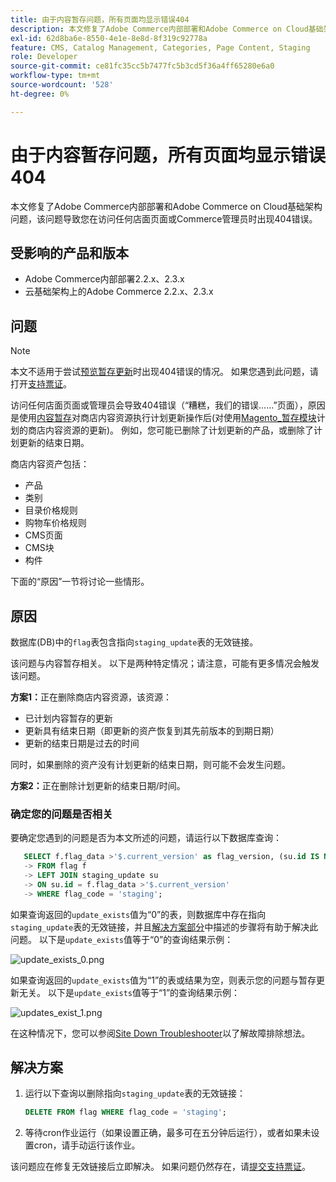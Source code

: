 ```yaml
---
title: 由于内容暂存问题，所有页面均显示错误404
description: 本文修复了Adobe Commerce内部部署和Adobe Commerce on Cloud基础架构问题，该问题导致您在访问任何店面页面或Commerce管理员时出现404错误。
exl-id: 62d8ba6e-8550-4e1e-8e8d-8f319c92778a
feature: CMS, Catalog Management, Categories, Page Content, Staging
role: Developer
source-git-commit: ce81fc35cc5b7477fc5b3cd5f36a4ff65280e6a0
workflow-type: tm+mt
source-wordcount: '528'
ht-degree: 0%

---
```


# 由于内容暂存问题，所有页面均显示错误404

本文修复了Adobe Commerce内部部署和Adobe Commerce on Cloud基础架构问题，该问题导致您在访问任何店面页面或Commerce管理员时出现404错误。

## 受影响的产品和版本

* Adobe Commerce内部部署2.2.x、2.3.x
* 云基础架构上的Adobe Commerce 2.2.x、2.3.x

## 问题

>[!NOTE]
>
>本文不适用于尝试[预览暂存更新](https://docs.magento.com/user-guide/cms/content-staging-scheduled-update.html#preview-the-scheduled-change)时出现404错误的情况。 如果您遇到此问题，请打开[支持票证](/help/help-center-guide/help-center/magento-help-center-user-guide.md#submit-ticket)。

访问任何店面页面或管理员会导致404错误（“糟糕，我们的错误……”页面），原因是使用[内容暂存](https://experienceleague.adobe.com/docs/commerce-admin/content-design/staging/content-staging.html)对商店内容资源执行计划更新操作后(对使用[Magento\_暂存模块](https://developer.adobe.com/commerce/php/module-reference/)计划的商店内容资源的更新)。 例如，您可能已删除了计划更新的产品，或删除了计划更新的结束日期。

商店内容资产包括：

* 产品
* 类别
* 目录价格规则
* 购物车价格规则
* CMS页面
* CMS块
* 构件

下面的“原因”一节将讨论一些情形。

## 原因

数据库(DB)中的`flag`表包含指向`staging_update`表的无效链接。

该问题与内容暂存相关。 以下是两种特定情况；请注意，可能有更多情况会触发该问题。

**方案1：**&#x200B;正在删除商店内容资源，该资源：

* 已计划内容暂存的更新
* 更新具有结束日期（即更新的资产恢复到其先前版本的到期日期）
* 更新的结束日期是过去的时间

同时，如果删除的资产没有计划更新的结束日期，则可能不会发生问题。

**方案2：**&#x200B;正在删除计划更新的结束日期/时间。

### 确定您的问题是否相关

要确定您遇到的问题是否为本文所述的问题，请运行以下数据库查询：

```sql
   SELECT f.flag_data >'$.current_version' as flag_version, (su.id IS NOT NULL) as update_exists
   -> FROM flag f
   -> LEFT JOIN staging_update su
   -> ON su.id = f.flag_data >'$.current_version'
   -> WHERE flag_code = 'staging';
```

如果查询返回的`update_exists`值为“0”的表，则数据库中存在指向`staging_update`表的无效链接，并且[解决方案部分](#solution)中描述的步骤将有助于解决此问题。 以下是`update_exists`值等于“0”的查询结果示例：

![update_exists_0.png](assets/update_exists_0.png)

如果查询返回的`update_exists`值为“1”的表或结果为空，则表示您的问题与暂存更新无关。 以下是`update_exists`值等于“1”的查询结果示例：

![updates_exist_1.png](assets/updates_exist_1.png)

在这种情况下，您可以参阅[Site Down Troubleshooter](/help/troubleshooting/site-down-or-unresponsive/magento-site-down-troubleshooter.md)以了解故障排除想法。

## 解决方案

1. 运行以下查询以删除指向`staging_update`表的无效链接：

   ```sql
   DELETE FROM flag WHERE flag_code = 'staging';
   ```

1. 等待cron作业运行（如果设置正确，最多可在五分钟后运行），或者如果未设置cron，请手动运行该作业。

该问题应在修复无效链接后立即解决。 如果问题仍然存在，请[提交支持票证](/help/help-center-guide/help-center/magento-help-center-user-guide.md#submit-ticket)。

